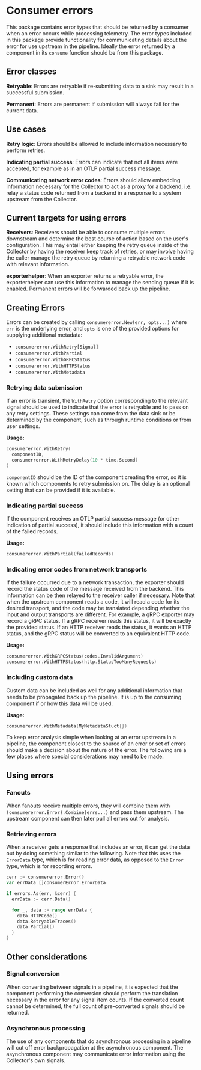 # Consumer errors

This package contains error types that should be returned by a consumer when an
error occurs while processing telemetry. The error types included in this
package provide functionality for communicating details about
the error for use upstream in the pipeline. Ideally the error returned by a
component in its `consume` function should be from this package.

## Error classes

**Retryable**: Errors are retryable if re-submitting data to a sink may result
in a successful submission.

**Permanent**: Errors are permanent if submission will always fail for the
current data.

## Use cases

**Retry logic**: Errors should be allowed to include information necessary to
perform retries.

**Indicating partial success**: Errors can indicate that not all items were
accepted, for example as in an OTLP partial success message.

**Communicating network error codes**: Errors should allow embedding information
necessary for the Collector to act as a proxy for a backend, i.e. relay a status
code returned from a backend in a response to a system upstream from the
Collector.

## Current targets for using errors

**Receivers**: Receivers should be able to consume multiple errors downstream
and determine the best course of action based on the user's configuration. This
may entail either keeping the retry queue inside of the Collector by having the
receiver keep track of retries, or may involve having the caller manage the
retry queue by returning a retryable network code with relevant information.

**exporterhelper**: When an exporter returns a retryable error, the
exporterhelper can use this information to manage the sending queue if it is
enabled. Permanent errors will be forwarded back up the pipeline.

## Creating Errors

Errors can be created by calling `consumererror.New(err, opts...)` where `err`
is the underlying error, and `opts` is one of the provided options for supplying
additional metadata:

- `consumererror.WithRetry[Signal]`
- `consumererror.WithPartial`
- `consumererror.WithGRPCStatus`
- `consumererror.WithHTTPStatus`
- `consumererror.WithMetadata`

### Retrying data submission

If an error is transient, the `WithRetry` option corresponding to the relevant
signal should be used to indicate that the error is retryable and to pass on any
retry settings. These settings can come from the data sink or be determined by
the component, such as through runtime conditions or from user settings.

**Usage:**

```go
consumererror.WithRetry(
  componentID,
  consumerrerror.WithRetryDelay(10 * time.Second)
)
```

`componentID` should be the ID of the component creating the error, so it is
known which components to retry submission on. The delay is an optional setting
that can be provided if it is available.

### Indicating partial success

If the component receives an OTLP partial success message (or other indication
of partial success), it should include this information with a count of the
failed records.

**Usage:**

```go
consumererror.WithPartial(failedRecords)
```

### Indicating error codes from network transports

If the failure occurred due to a network transaction, the exporter should record
the status code of the message received from the backend. This information can
be then relayed to the receiver caller if necessary. Note that when the upstream
component reads a code, it will read a code for its desired transport, and the
code may be translated depending whether the input and output transports are
different. For example, a gRPC exporter may record a gRPC status. If a gRPC
receiver reads this status, it will be exactly the provided status. If an HTTP
receiver reads the status, it wants an HTTP status, and the gRPC status will be
converted to an equivalent HTTP code.

**Usage:**

```go
consumererror.WithGRPCStatus(codes.InvalidArgument)
consumererror.WithHTTPStatus(http.StatusTooManyRequests)
```

### Including custom data

Custom data can be included as well for any additional information that needs to
be propagated back up the pipeline. It is up to the consuming component if or
how this data will be used.

**Usage:**

```go
consumererror.WithMetadata(MyMetadataStuct{})
```

To keep error analysis simple when looking at an error upstream in a pipeline,
the component closest to the source of an error or set of errors should make a
decision about the nature of the error. The following are a few places where
special considerations may need to be made.

## Using errors

### Fanouts

When fanouts receive multiple errors, they will combine them with
`(consumererror.Error).Combine(errs...)` and pass them upstream. The upstream
component can then later pull all errors out for analysis.

### Retrieving errors

When a receiver gets a response that includes an error, it can get the data out
by doing something similar to the following. Note that this uses the `ErrorData`
type, which is for reading error data, as opposed to the `Error` type, which is
for recording errors.

```go
cerr := consumererror.Error{}
var errData []consumerError.ErrorData 

if errors.As(err, &cerr) {
  errData := cerr.Data()

  for _, data := range errData {
    data.HTTPCode()
    data.RetryableTraces()
    data.Partial()
  }
}
```

## Other considerations

### Signal conversion

When converting between signals in a pipeline, it is expected that the component
performing the conversion should perform the translation necessary in the error
for any signal item counts. If the converted count cannot be determined, the full
count of pre-converted signals should be returned.

### Asynchronous processing

The use of any components that do asynchronous processing in a pipeline will cut
off error backpropagation at the asynchronous component. The asynchronous
component may communicate error information using the Collector's own signals.
